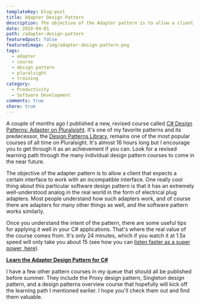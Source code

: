 ```yaml
---
templateKey: blog-post
title: Adapter Design Pattern
description: The objective of the Adapter pattern is to allow a client that expects a certain interface to work with an incompatible interface.
date: 2020-04-01
path: /adapter-design-pattern
featuredpost: false
featuredimage: /img/adapter-design-pattern.png
tags:
  - adapter
  - course
  - design pattern
  - pluralsight
  - training
category:
  - Productivity
  - Software Development
comments: true
share: true
---
```


A couple of months ago I published a new, revised course called [C# Design Patterns: Adapter on Pluralsight](https://www.pluralsight.com/courses/c-sharp-design-patterns-adapter). It's one of my favorite patterns and its predecessor, the [Design Patterns Library](https://www.pluralsight.com/courses/patterns-library), remains one of the most popular courses of all time on Pluralsight. It's almost 16 hours long but I encourage you to get through it as an achievement if you can. Look for a revised learning path through the many individual design pattern courses to come in the near future.

The objective of the adapter pattern is to allow a client that expects a certain interface to work with an incompatible interface. One really cool thing about this particular software design pattern is that it has an extremely well-understood analog in the real world in the form of electrical plug adapters. Most people understand how such adapters work, and of course there are adapters for many other things as well, and the software pattern works similarly.

Once you understand the intent of the pattern, there are some useful tips for applying it well in your C# applications. That's where the real value of the course comes from. It's only 24 minutes, which if you watch it at 1.5x speed will only take you about 15 (see how you can [listen faster as a super power, here](https://weeklydevtips.com/episodes/003-a83415d5)).

[**Learn the Adapter Design Pattern for C#**](https://www.pluralsight.com/courses/c-sharp-design-patterns-adapter)

I have a few other pattern courses in my queue that should all be published before summer. They include the Proxy design pattern, Singleton design pattern, and a design patterns overview course that hopefully will kick off the learning path I mentioned earlier. I hope you'll check them out and find them valuable.
